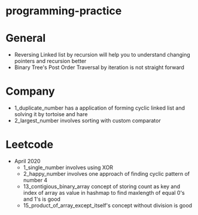 # programming-practice

# General
* Reversing Linked list by recursion will help you to understand changing pointers and recursion better
* Binary Tree's Post Order Traversal by iteration is not straight forward

# Company
* 1_duplicate_number has a application of forming cyclic linked list and solving it by tortoise and hare
* 2_largest_number involves sorting with custom comparator


# Leetcode 
* April 2020
	*  1_single_number involves using XOR
	*  2_happy_number involves one approach of finding cyclic pattern of number 4
	*  13_contigious_binary_array concept of storing count as key and index of array as value in hashmap to find maxlength of equal 0's and 1's is good
	*  15_product_of_array_except_itself's concept without division is good

